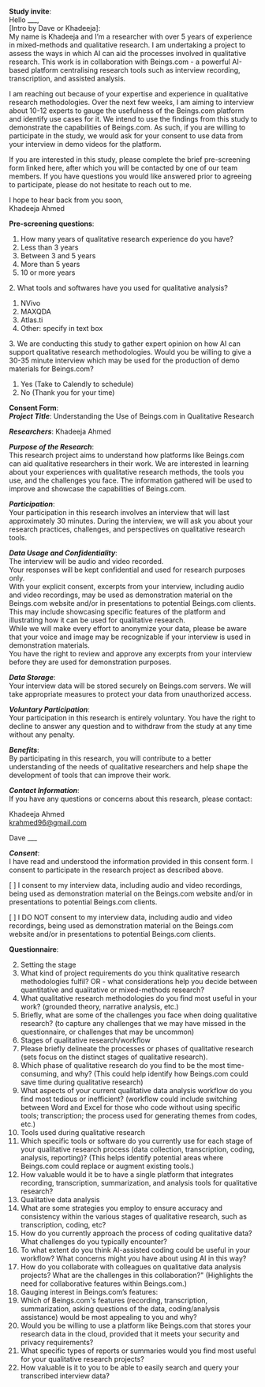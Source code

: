 **Study invite**:  
Hello \_\_\_,  
\[Intro by Dave or Khadeeja\]:  
My name is Khadeeja and I’m a researcher with over 5 years of experience in mixed-methods and qualitative research. I am undertaking a project to assess the ways in which AI can aid the processes involved in qualitative research. This work is in collaboration with Beings.com \- a powerful AI-based platform centralising research tools such as interview recording, transcription, and assisted analysis. 

I am reaching out because of your expertise and experience in qualitative research methodologies. Over the next few weeks, I am aiming to interview about 10-12 experts to gauge the usefulness of the Beings.com platform and identify use cases for it. We intend to use the findings from this study to demonstrate the capabilities of Beings.com. As such, if you are willing to participate in the study, we would ask for your consent to use data from your interview in demo videos for the platform.

If you are interested in this study, please complete the brief pre-screening form linked here, after which you will be contacted by one of our team members. If you have questions you would like answered prior to agreeing to participate, please do not hesitate to reach out to me. 

I hope to hear back from you soon,  
Khadeeja Ahmed

**Pre-screening questions**:

1. How many years of qualitative research experience do you have?  
1. Less than 3 years  
2. Between 3 and 5 years  
3. More than 5 years  
4. 10 or more years

2\. What tools and softwares have you used for qualitative analysis?

1. NVivo  
2. MAXQDA  
3. Atlas.ti  
4. Other: specify in text box

3\. We are conducting this study to gather expert opinion on how AI can support qualitative research methodologies. Would you be willing to give a 30-35 minute interview which may be used for the production of demo materials for Beings.com? 

1. Yes (Take to Calendly to schedule)  
2. No (Thank you for your time)

**Consent Form**:  
***Project Title***: Understanding the Use of Beings.com in Qualitative Research

***Researchers***: Khadeeja Ahmed 

***Purpose of the Research***:  
This research project aims to understand how platforms like Beings.com can aid qualitative researchers in their work. We are interested in learning about your experiences with qualitative research methods, the tools you use, and the challenges you face. The information gathered will be used to improve and showcase the capabilities of Beings.com.

***Participation***:  
Your participation in this research involves an interview that will last approximately 30 minutes. During the interview, we will ask you about your research practices, challenges, and perspectives on qualitative research tools.

***Data Usage and Confidentiality***:  
The interview will be audio and video recorded.  
Your responses will be kept confidential and used for research purposes only.  
With your explicit consent, excerpts from your interview, including audio and video recordings, may be used as demonstration material on the Beings.com website and/or in presentations to potential Beings.com clients. This may include showcasing specific features of the platform and illustrating how it can be used for qualitative research.  
While we will make every effort to anonymize your data, please be aware that your voice and image may be recognizable if your interview is used in demonstration materials.  
You have the right to review and approve any excerpts from your interview before they are used for demonstration purposes.

***Data Storage***:  
Your interview data will be stored securely on Beings.com servers. We will take appropriate measures to protect your data from unauthorized access.

***Voluntary Participation***:  
Your participation in this research is entirely voluntary. You have the right to decline to answer any question and to withdraw from the study at any time without any penalty.

***Benefits***:  
By participating in this research, you will contribute to a better understanding of the needs of qualitative researchers and help shape the development of tools that can improve their work.

***Contact Information***:  
If you have any questions or concerns about this research, please contact:

Khadeeja Ahmed  
[krahmed96@gmail.com](mailto:krahmed96@gmail.com) 

Dave \_\_\_

***Consent***:  
I have read and understood the information provided in this consent form. I consent to participate in the research project as described above.

\[ \] I consent to my interview data, including audio and video recordings, being used as demonstration material on the Beings.com website and/or in presentations to potential Beings.com clients.

\[ \] I DO NOT consent to my interview data, including audio and video recordings, being used as demonstration material on the Beings.com website and/or in presentations to potential Beings.com clients.

**Questionnaire**:

2. Setting the stage  
1. What kind of project requirements do you think qualitative research methodologies fulfil? OR \- what considerations help you decide between quantitative and qualitative or mixed-methods research?  
2. What qualitative research methodologies do you find most useful in your work? (grounded theory, narrative analysis, etc.)  
3. Briefly, what are some of the challenges you face when doing qualitative research? (to capture any challenges that we may have missed in the questionnaire, or challenges that may be uncommon)  
3. Stages of qualitative research/workflow  
4. Please briefly delineate the processes or phases of qualitative research (sets focus on the distinct stages of qualitative research).  
5. Which phase of qualitative research do you find to be the most time-consuming, and why? (This could help identify how Beings.com could save time during qualitative research)  
6. What aspects of your current qualitative data analysis workflow do you find most tedious or inefficient? (workflow could include switching between Word and Excel for those who code without using specific tools; transcription; the process used for generating themes from codes, etc.)   
4. Tools used during qualitative research  
7. Which specific tools or software do you currently use for each stage of your qualitative research process (data collection, transcription, coding, analysis, reporting)? (This helps identify potential areas where Beings.com could replace or augment existing tools.)  
8. How valuable would it be to have a single platform that integrates recording, transcription, summarization, and analysis tools for qualitative research?  
5. Qualitative data analysis  
9. What are some strategies you employ to ensure accuracy and consistency within the various stages of qualitative research, such as transcription, coding, etc?  
10. How do you currently approach the process of coding qualitative data? What challenges do you typically encounter?  
11. To what extent do you think AI-assisted coding could be useful in your workflow? What concerns might you have about using AI in this way?  
12. How do you collaborate with colleagues on qualitative data analysis projects? What are the challenges in this collaboration?" (Highlights the need for collaborative features within Beings.com.)  
6. Gauging interest in Beings.com’s features:  
13. Which of Beings.com's features (recording, transcription, summarization, asking questions of the data, coding/analysis assistance) would be most appealing to you and why?  
14. Would you be willing to use a platform like Beings.com that stores your research data in the cloud, provided that it meets your security and privacy requirements?  
15. What specific types of reports or summaries would you find most useful for your qualitative research projects?  
16. How valuable is it to you to be able to easily search and query your transcribed interview data? 

